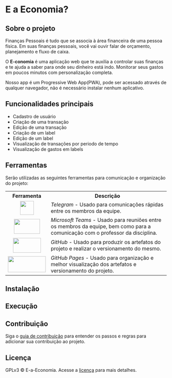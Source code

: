 # E a Economia?
## Sobre o projeto
Finanças Pessoais é tudo que se associa à área financeira de uma pessoa física. Em suas finanças pessoais, você vai ouvir falar de orçamento, planejamento e fluxo de caixa.

O **E-conomia** é uma aplicação web que te auxilia a controlar suas finanças e te ajuda a saber para onde seu dinheiro está indo. Monitorar seus gastos em poucos minutos com personalização completa.  

Nosso app é um Progressive Web App(PWA), pode ser acessado através de qualquer navegador, não é necessário instalar nenhum aplicativo.

## Funcionalidades principais
- Cadastro de usuário
- Criação de uma transação
- Edição de uma transação
- Criação de um label
- Edição de um label
- Visualização de transações por periodo de tempo
- Visualização de gastos em labels

## Ferramentas
Serão utilizadas as seguintes ferramentas para comunicação e organização do projeto:

<table>
  <tr>
    <th>Ferramenta</th>
    <th>Descrição</th>
  </tr>
  <tr>
    <td align="center"><img src="https://i.imgur.com/MbZSwsa.png" width="43" height="43"</td> 
    <td><i>Telegram</i> - Usado para comunicações rápidas entre os membros da equipe.</td>
  </tr>
  <tr>
    <td align="center"><img src="https://i.imgur.com/N1ffmbM.jpg" width="81" height="46"</td>
    <td><i>Microsoft Teams</i> - Usado para reuniões entre os membros da equipe, bem como para a comunicação com o professor da disciplina.</td>
  </tr>
  <tr>
    <td align="center"><img src="https://i.imgur.com/Ft3ePbi.png" width="87" height="46"</td>
    <td><i>GitHub</i> - Usado para produzir os artefatos do projeto e realizar o versionamento do mesmo.</td>
  </tr>
  <tr>
    <td align="center"><img src="https://res.cloudinary.com/practicaldev/image/fetch/s--cauE2BSf--/c_imagga_scale,f_auto,fl_progressive,h_420,q_auto,w_1000/https://dev-to-uploads.s3.amazonaws.com/i/2ogssyknk854ny56ei6e.jpeg" width="118" height="50"</td>
    <td><i>GitHub Pages</i> - Usado para organização e melhor visualização dos artefatos e versionamento do projeto.</td>
  </tr>
</table>

## Instalação

## Execução

## Contribuição

Siga o [guia de contribuição](https://github.com/giovannabbottino/E-a-Economia/blob/master/.github/CONTRIBUTING.md) para entender os passos e regras para adicionar sua contribuição ao projeto.

## Licença

GPLv3 © E-a-Economia. Acesse a [licença](LICENSE) para mais detalhes.